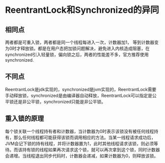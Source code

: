 # ReentrantLock和Synchronized的异同

## 相同点
两者都是可重入锁，两者都是同一个线程每进入一次，计数器加1， 等到计数器变为0时才释放锁。都是在用户态把加锁问题解决，避免进入内核造成阻塞，在synchronized引入轻量锁，偏向锁之后，两者的性能差不多，官方推荐使用synchronized.

## 不同点
ReentrantLock是jdk实现的，synchronized是jvm实现的，ReentrantLock需要手动释放锁，synchronized是由编译器自动释放，ReentrantLock可以指定是公平锁还是非公平锁，synchronized只能是非公平锁。


## 重入锁的原理
每个锁关联一个线程持有者和计数器，当计数器为0时表示该锁没有被任何线程持有，那么任何线程都可能获得该锁而调用相应的方法。当某一线程请求成功后，JVM会记下锁的持有线程，并将计数器置为1，此时其他线程请求该锁，则必须等待。而该持有锁的线程如果再次请求这个锁，就可以再次拿到这个锁，同时计数器会递增。当线程退出同步代码时，计数器会递减，如果计数器为0，则释放该锁。

